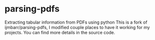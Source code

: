 # parsing-pdfs
Extracting tabular information from PDFs using python
This is a fork of ijmbarr/parsing-pdfs, I modified couple places to have it working for my projects. 
You can find more details in the source code.
